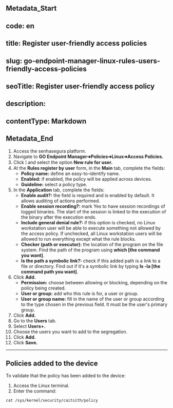 ## Metadata_Start 
## code: en
## title: Register user-friendly access policies 
## slug: go-endpoint-manager-linux-rules-users-friendly-access-policies 
## seoTitle: Register user-friendly access policy 
## description:  
## contentType: Markdown 
## Metadata_End
1. Access the senhasegura platform.
2. Navigate to **GO Endpoint Manager➔Policies➔Linux➔Access Policies.**
3. Click **⁝** and select the option **New rule for user.**
4. At the **Rules register by user** form, in the **Main** tab, complete the fields:
    * **Policy name:** define an easy-to-identify name. 
    * **Enabled:** if enabled, the policy will be applied across devices.
    * **Guideline:** select a policy type.
5. In the **Application** tab, complete the fields:
    * **Enable audit?:** the field is required and is enabled by default. It allows auditing of actions performed.
    * **Enable session recording?:** mark Yes to have session recordings of logged binaries. The start of the session is linked to the execution of the binary after the execution ends.
    * **Include general denial rule?:** if this option is checked, no Linux workstation user will be able to execute something not allowed by the access policy. If unchecked, all Linux workstation users will be allowed to run everything except what the rule blocks.
    * **Checker (path or executor):** the location of the program on the file system. Find the path of the program using **which [the command you want]**.
    * **Is the path a symbolic link?:** check if this added path is a link to a file or directory. Find out if it's a symbolic link by typing **ls -la [the command path you want]**. 
6. Click **Add.**
    * **Permission:** choose between allowing or blocking, depending on the policy being created.
    * **User or group:** add who this rule is for, a user or group.
    * **User or group name:** fill in the name of the user or group according to the type chosen in the previous field. It must be the user's primary group.
7. Click **Add.**
8. Go to the **Users** tab.
9. Select **Users+.**
10. Choose the users you want to add to the segregation.
11. Click **Add.**
12. Click **Save.**

* * *
## Policies added to the device
To validate that the policy has been added to the device:

1. Access the Linux terminal.
2. Enter the command:
```shell
cat /sys/kernel/security/caitsith/policy
```
